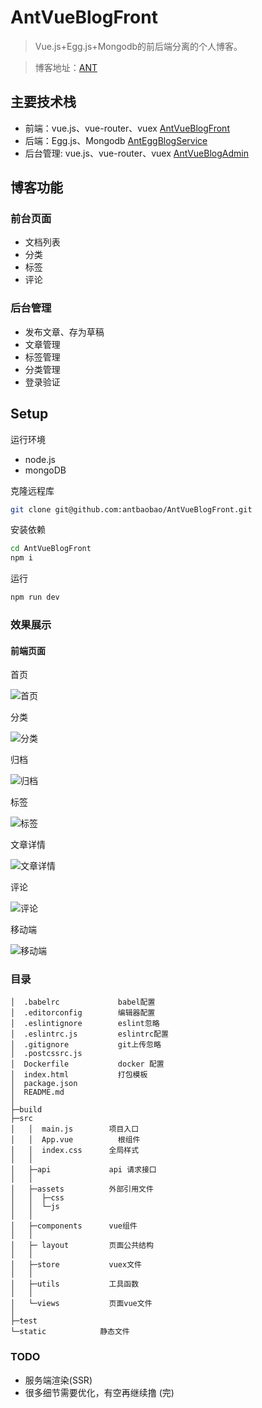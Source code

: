 # AntVueBlogFront

> Vue.js+Egg.js+Mongodb的前后端分离的个人博客。

> 博客地址：[ANT](http://120.77.219.106/#/)

## 主要技术栈

* 前端：vue.js、vue-router、vuex [AntVueBlogFront](https://github.com/antbaobao/AntVueBlogFront)
* 后端：Egg.js、Mongodb [AntEggBlogService](https://github.com/antbaobao/AntEggBlogService)
* 后台管理: vue.js、vue-router、vuex [AntVueBlogAdmin](https://github.com/antbaobao/AntVueBlogAdmin)

## 博客功能
### 前台页面
- 文档列表
- 分类
- 标签
- 评论

### 后台管理
- 发布文章、存为草稿
- 文章管理
- 标签管理
- 分类管理
- 登录验证

## Setup

运行环境
- node.js
- mongoDB

克隆远程库
```bash
git clone git@github.com:antbaobao/AntVueBlogFront.git
```
安装依赖
```bash
cd AntVueBlogFront
npm i
```
运行
```bash
npm run dev
```

### 效果展示
#### 前端页面

首页

![首页](https://user-gold-cdn.xitu.io/2018/12/1/1676572119695679?w=2878&h=1576&f=jpeg&s=841444)

分类

![分类](https://user-gold-cdn.xitu.io/2018/12/1/1676573f518d65c9?w=2878&h=1574&f=jpeg&s=855442)

归档

![归档](https://user-gold-cdn.xitu.io/2018/12/1/1676570c62745466?w=2878&h=1574&f=jpeg&s=743367)

标签

![标签](https://user-gold-cdn.xitu.io/2018/12/1/16765683665250c4?w=2878&h=1572&f=jpeg&s=965756)

文章详情

![文章详情](https://user-gold-cdn.xitu.io/2018/12/1/167657ac611ff898?w=2876&h=1572&f=jpeg&s=666548)

评论

![评论](https://user-gold-cdn.xitu.io/2018/12/1/167657b4c9fabf9c?w=2878&h=1124&f=jpeg&s=409908)


移动端

![移动端](https://user-gold-cdn.xitu.io/2018/12/1/16765764348e3481?w=1080&h=2244&f=jpeg&s=1059950)
### 目录
```
│  .babelrc             babel配置
│  .editorconfig        编辑器配置
│  .eslintignore        eslint忽略
│  .eslintrc.js         eslintrc配置
│  .gitignore           git上传忽略
│  .postcssrc.js
│  Dockerfile           docker 配置
│  index.html           打包模板
│  package.json
│  README.md
│
├─build
├─src
│   │  main.js        项目入口
│   │  App.vue          根组件
│   │  index.css      全局样式
│   │
│   ├─api             api 请求接口
│   │
│   ├─assets          外部引用文件
│   │  ├─css
│   │  └─js
│   │
│   ├─components      vue组件
│   │
│   ├─ layout         页面公共结构
│   │
│   ├─store           vuex文件
│   │
│   ├─utils           工具函数
│   │
│   └─views           页面vue文件
│
├─test
└─static            静态文件
```


### TODO
- 服务端渲染(SSR)
- 很多细节需要优化，有空再继续撸
(完)

